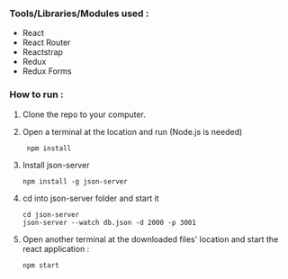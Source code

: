 ### Tools/Libraries/Modules used :
* React
* React Router
* Reactstrap
* Redux
* Redux Forms

### How to run :
1. Clone the repo to your computer.
2. Open a terminal at the location and run (Node.js is needed)

    ``` npm install```
3. Install json-server

    ```npm install -g json-server```
 
4. cd into json-server folder and start it

     ```
     cd json-server
     json-server --watch db.json -d 2000 -p 3001

     ```
5. Open another terminal at the downloaded files' location and start the react application :

    ```npm start```
